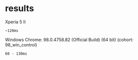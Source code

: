 

# results

Xperia 5 II
```
~120ms
```

Windows Chrome: 98.0.4758.82 (Official Build) (64 bit) (cohort: 98_win_control)
```
60 - 130ms
```
